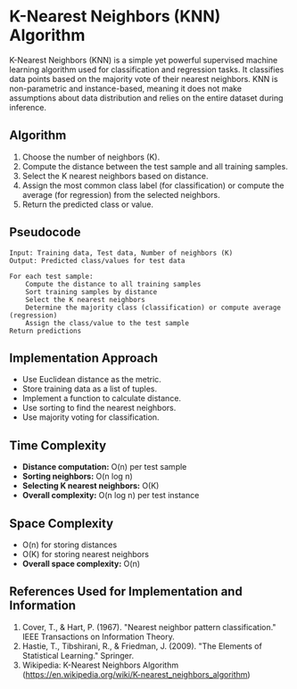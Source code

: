 # K-Nearest Neighbors (KNN) Algorithm
K-Nearest Neighbors (KNN) is a simple yet powerful supervised machine learning algorithm used for classification and regression tasks. It classifies data points based on the majority vote of their nearest neighbors. KNN is non-parametric and instance-based, meaning it does not make assumptions about data distribution and relies on the entire dataset during inference.

## Algorithm
1. Choose the number of neighbors (K).
2. Compute the distance between the test sample and all training samples.
3. Select the K nearest neighbors based on distance.
4. Assign the most common class label (for classification) or compute the average (for regression) from the selected neighbors.
5. Return the predicted class or value.

## Pseudocode
```
Input: Training data, Test data, Number of neighbors (K)
Output: Predicted class/values for test data

For each test sample:
    Compute the distance to all training samples
    Sort training samples by distance
    Select the K nearest neighbors
    Determine the majority class (classification) or compute average (regression)
    Assign the class/value to the test sample
Return predictions
```

## Implementation Approach
- Use Euclidean distance as the metric.
- Store training data as a list of tuples.
- Implement a function to calculate distance.
- Use sorting to find the nearest neighbors.
- Use majority voting for classification.


## Time Complexity
- **Distance computation:** O(n) per test sample
- **Sorting neighbors:** O(n log n)
- **Selecting K nearest neighbors:** O(K)
- **Overall complexity:** O(n log n) per test instance

## Space Complexity
- O(n) for storing distances
- O(K) for storing nearest neighbors
- **Overall space complexity:** O(n)

## References Used for Implementation and Information
1. Cover, T., & Hart, P. (1967). "Nearest neighbor pattern classification." IEEE Transactions on Information Theory.
2. Hastie, T., Tibshirani, R., & Friedman, J. (2009). "The Elements of Statistical Learning." Springer.
3. Wikipedia: K-Nearest Neighbors Algorithm (https://en.wikipedia.org/wiki/K-nearest_neighbors_algorithm)
